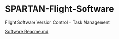 # SPARTAN-Flight-Software
Flight Software Version Control + Task Management

[Software Readme.md](Software/README.md)
